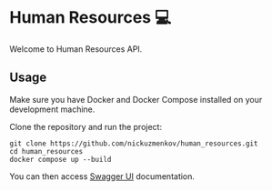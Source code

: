 # Human Resources 💻

Welcome to Human Resources API.

## Usage

Make sure you have Docker and Docker Compose installed on your development machine.

Clone the repository and run the project:

```shell
git clone https://github.com/nickuzmenkov/human_resources.git
cd human_resources
docker compose up --build
```

You can then access [Swagger UI][swagger] documentation.

[swagger]: http://localhost:8080/swagger-ui/index.html#/
